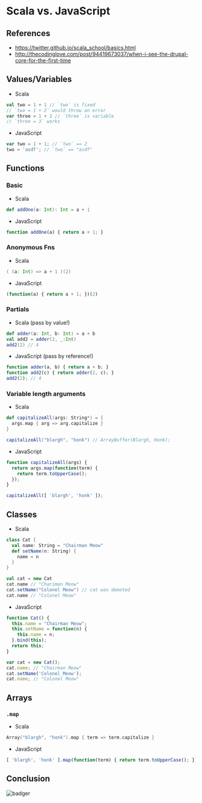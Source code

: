 # Scala vs. JavaScript

## References

- https://twitter.github.io/scala_school/basics.html
- http://thecodinglove.com/post/94419673037/when-i-see-the-drupal-core-for-the-first-time

## Values/Variables

- Scala
```scala
val two = 1 + 1 // `two` is fixed
// `two = 1 + 2` would throw an error
var three = 1 + 2 // `three` is variable
// `three = 3` works
```

- JavaScript
```javascript
var two = 1 + 1; // `two` == 2
two = 'asdf'; // `two` == "asdf"
```

## Functions

### Basic

- Scala
```scala
def addOne(a: Int): Int = a + 1
```

- JavaScript
```javascript
function addOne(a) { return a + 1; }
```

### Anonymous Fns

- Scala
```scala
( (a: Int) => a + 1 )(2)
```

- JavaScript
```javascript
(function(a) { return a + 1; })(2)
```

### Partials

- Scala (pass by value!)
```scala
def adder(a: Int, b: Int) = a + b
val add2 = adder(2, _:Int)
add2(2) // 4
```

- JavaScript (pass by reference!)
```javascript
function adder(a, b) { return a + b; }
function add2(c) { return adder(2, c); }
add2(2); // 4
```

### Variable length arguments

- Scala
```scala
def capitalizeAll(args: String*) = {
  args.map { arg => arg.capitalize }
}

capitalizeAll("blargh", "honk") // ArrayBuffer(Blargh, Honk);
```

- JavaScript
```javascript
function capitalizeAll(args) {
  return args.map(function(term) {
    return term.toUpperCase();
  });
}

capitalizeAll([ 'blargh', 'honk' ]);
```

## Classes

- Scala
```scala
class Cat {
  val name: String = "Chairman Meow"
  def setName(n: String) {
    name = n
  }
}

val cat = new Cat
cat.name // "Chariman Meow"
cat.setName("Colonel Meow") // cat was demoted
cat.name // "Colonel Meow"
```

- JavaScript
```javascript
function Cat() {
  this.name = "Chairman Meow";
  this.setName = function(n) {
    this.name = n;
  }.bind(this);
  return this;
}

var cat = new Cat();
cat.name; // "Chairman Meow"
cat.setName('Colonel Meow');
cat.name; // "Colonel Meow"
```

## Arrays

### `.map`

- Scala
```scala
Array("blargh", "honk").map { term => term.capitalize }
```

- JavaScript
```javascript
[ 'blargh', 'honk' ].map(function(term) { return term.toUpperCase(); });
```

## Conclusion
![badger](badger_nope.gif)
